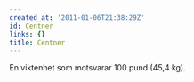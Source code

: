 ```yaml
---
created_at: '2011-01-06T21:38:29Z'
id: Centner
links: {}
title: Centner
---
```


En viktenhet som motsvarar 100 pund (45,4 kg).